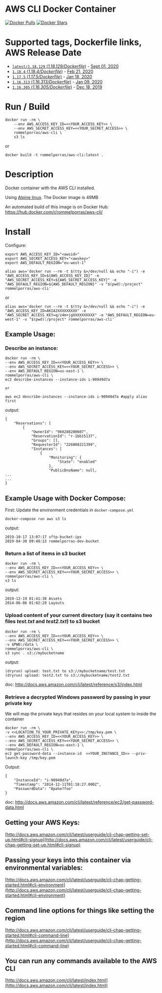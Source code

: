 # AWS CLI Docker Container
[![Docker Pulls](https://img.shields.io/docker/pulls/rommelporras/aws-cli.svg)](https://hub.docker.com/r/rommelporras/aws-cli/)
[![Docker Stars](https://img.shields.io/docker/stars/rommelporras/aws-cli.svg)](https://hub.docker.com/r/rommelporras/aws-cli/)

# Supported tags, Dockerfile links, AWS Release Date

- [`latest/1.18.129` (*1.18.129/Dockerfile*)](https://github.com/rommelporras/aws-cli/tree/master/1.18.129) - [Sept 01, 2020](https://github.com/aws/aws-cli/releases/tag/1.18.129)
- [`1.18.4` (*1.18.4/Dockerfile*)](https://github.com/rommelporras/aws-cli/tree/master/1.18.4) - [Feb 21, 2020](https://github.com/aws/aws-cli/releases/tag/1.18.4)
- [`1.17.5` (*1.17.5/Dockerfile*)](https://github.com/rommelporras/aws-cli/tree/master/1.17.5) - [Jan 18, 2020](https://github.com/aws/aws-cli/releases/tag/1.17.5)
- [`1.16.313` (*1.16.313/Dockerfile*)](https://github.com/rommelporras/aws-cli/tree/master/1.16.313) - [Jan 09, 2020](https://github.com/aws/aws-cli/releases/tag/1.16.313)
- [`1.16.305` (*1.16.305/Dockerfile*)](https://github.com/rommelporras/aws-cli/tree/master/1.16.305) - [Dec 18, 2019](https://github.com/aws/aws-cli/releases/tag/1.16.305)

# Run / Build
```
docker run -rm \
    --env AWS_ACCESS_KEY_ID=<<YOUR_ACCESS_KEY>> \
    --env AWS_SECRET_ACCESS_KEY=<<YOUR_SECRET_ACCESS>> \
    rommelporras/aws-cli \
    s3 ls
```
or
```
docker build -t rommelporras/aws-cli:latest .
```
# Description

Docker container with the AWS CLI installed.

Using [Alpine linux](https://hub.docker.com/_/alpine/). The Docker image is 49MB

An automated build of this image is on Docker Hub: https://hub.docker.com/r/rommelporras/aws-cli/

# Install

Configure:
```
export AWS_ACCESS_KEY_ID="<awsid>"
export AWS_SECRET_ACCESS_KEY="<awskey>"
export AWS_DEFAULT_REGION="eu-west-1"

alias aws='docker run --rm -t $(tty &>/dev/null && echo "-i") -e "AWS_ACCESS_KEY_ID=${AWS_ACCESS_KEY_ID}" -e "AWS_SECRET_ACCESS_KEY=${AWS_SECRET_ACCESS_KEY}" -e "AWS_DEFAULT_REGION=${AWS_DEFAULT_REGION}" -v "$(pwd):/project" rommelporras/aws-cli'
```
or
```
alias aws='docker run --rm -t $(tty &>/dev/null && echo "-i") -e "AWS_ACCESS_KEY_ID=AKIA2XXXXXXXXX" -e "AWS_SECRET_ACCESS_KEY=q/z4m+jgXXXXXXXXXX" -e "AWS_DEFAULT_REGION=eu-west-1" -v "$(pwd):/project" rommelporras/aws-cli'
```

## Example Usage:

### Describe an instance:

    docker run -rm \
    --env AWS_ACCESS_KEY_ID=<<YOUR_ACCESS_KEY>> \
    --env AWS_SECRET_ACCESS_KEY=<<YOUR_SECRET_ACCESS>> \
    --env AWS_DEFAULT_REGION=us-east-1 \
    rommelporras/aws-cli \
    ec2 describe-instances --instance-ids i-90949d7a
    
    or
    
    aws ec2 describe-instances --instance-ids i-90949d7a #apply alias first

output:

    {
        "Reservations": [
            {
                "OwnerId": "960288280607",
                "ReservationId": "r-1bb15137",
                "Groups": [],
                "RequesterId": "226008221399",
                "Instances": [
                    {
                        "Monitoring": {
                            "State": "enabled"
                        },
                        "PublicDnsName": null,
    ...
    ...
    }

## Example Usage with Docker Compose:
First: Update the environment credentials in `docker-compose.yml`

`docker-compose run aws s3 ls`

output:

    2019-10-17 13:07:17 sftp-bucket-ips
    2019-04-30 09:48:13 rommelporras-dev-bucket



### Return a list of items in s3 bucket

    docker run -rm \
    --env AWS_ACCESS_KEY_ID=<<YOUR_ACCESS_KEY>> \
    --env AWS_SECRET_ACCESS_KEY=<<YOUR_SECRET_ACCESS>> \
    rommelporras/aws-cli \
    s3 ls

output:

    2019-12-19 01:41:30 Assets
    2014-06-06 01:02:29 Layouts

### Upload content of your current directory (say it contains two files _test.txt_ and _test2.txt_) to s3 bucket

    docker run -rm \
    --env AWS_ACCESS_KEY_ID=<<YOUR_ACCESS_KEY>> \
    --env AWS_SECRET_ACCESS_KEY=<<YOUR_SECRET_ACCESS>> \
    -v $PWD:/data \
    rommelporras/aws-cli \
    s3 sync . s3://mybucketname

output:

    (dryrun) upload: test.txt to s3://mybucketname/test.txt
    (dryrun) upload: test2.txt to s3://mybucketname/test2.txt

doc: http://docs.aws.amazon.com/cli/latest/reference/s3/index.html

### Retrieve a decrypted Windows password by passing in your private key
We will map the private keys that resides on your local system to inside the container

    docker run -rm \
    -v <<LOCATION_TO_YOUR_PRIVATE_KEYy>>:/tmp/key.pem \
    --env AWS_ACCESS_KEY_ID=<<YOUR_ACCESS_KEY>> \
    --env AWS_SECRET_ACCESS_KEY=<<YOUR_SECRET_ACCESS>> \
    --env AWS_DEFAULT_REGION=us-east-1 \
    rommelporras/aws-cli \
    ec2 get-password-data --instance-id  <<YOUR_INSTANCE_ID>> --priv-launch-key /tmp/key.pem

Output:

    {
        "InstanceId": "i-90949d7a",
        "Timestamp": "2014-12-11T01:18:27.000Z",
        "PasswordData": "8pa%o?foo"
    }

doc: http://docs.aws.amazon.com/cli/latest/reference/ec2/get-password-data.html

## Getting your AWS Keys:

[http://docs.aws.amazon.com/cli/latest/userguide/cli-chap-getting-set-up.html#cli-signup](http://docs.aws.amazon.com/cli/latest/userguide/cli-chap-getting-set-up.html#cli-signup)

## Passing your keys into this container via environmental variables:

[http://docs.aws.amazon.com/cli/latest/userguide/cli-chap-getting-started.html#cli-environment](http://docs.aws.amazon.com/cli/latest/userguide/cli-chap-getting-started.html#cli-environment)

## Command line options for things like setting the region

[http://docs.aws.amazon.com/cli/latest/userguide/cli-chap-getting-started.html#cli-command-line](http://docs.aws.amazon.com/cli/latest/userguide/cli-chap-getting-started.html#cli-command-line)

## You can run any commands available to the AWS CLI

[http://docs.aws.amazon.com/cli/latest/index.html](http://docs.aws.amazon.com/cli/latest/index.html)